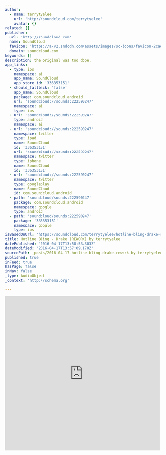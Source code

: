 ```yaml
---
author:
  - name: terrytyelee
    url: 'http://soundcloud.com/terrytyelee'
    avatar: {}
related: []
publisher:
  url: 'http://soundcloud.com'
  name: SoundCloud
  favicon: 'https://a-v2.sndcdn.com/assets/images/sc-icons/favicon-2cadd14b.ico'
  domain: soundcloud.com
keywords: []
description: the original was too dope.
app_links:
  - type: ios
    namespace: ai
    app_name: SoundCloud
    app_store_id: '336353151'
  - should_fallback: 'false'
    app_name: SoundCloud
    package: com.soundcloud.android
    url: 'soundcloud://sounds:222590247'
    namespace: ai
    type: ios
  - url: 'soundcloud://sounds:222590247'
    type: android
    namespace: ai
  - url: 'soundcloud://sounds:222590247'
    namespace: twitter
    type: ipad
    name: SoundCloud
    id: '336353151'
  - url: 'soundcloud://sounds:222590247'
    namespace: twitter
    type: iphone
    name: SoundCloud
    id: '336353151'
  - url: 'soundcloud://sounds:222590247'
    namespace: twitter
    type: googleplay
    name: SoundCloud
    id: com.soundcloud.android
  - path: 'soundcloud/sounds:222590247'
    package: com.soundcloud.android
    namespace: google
    type: android
  - path: 'soundcloud/sounds:222590247'
    package: '336353151'
    namespace: google
    type: ios
isBasedOnUrl: 'https://soundcloud.com/terrytyelee/hotline-bling-drake-remake'
title: Hotline Bling - Drake (REWORK) by terrytyelee
datePublished: '2016-04-17T13:58:53.303Z'
dateModified: '2016-04-17T13:57:09.170Z'
sourcePath: _posts/2016-04-17-hotline-bling-drake-rework-by-terrytyelee.md
published: true
inFeed: true
hasPage: false
inNav: false
_type: AudioObject
_context: 'http://schema.org'

---
```

<iframe src="https://cdn.embedly.com/widgets/media.html?src=https%3A%2F%2Fw.soundcloud.com%2Fplayer%2F%3Fvisual%3Dtrue%26url%3Dhttp%253A%252F%252Fapi.soundcloud.com%252Ftracks%252F222590247%26show_artwork%3Dtrue&amp;url=https%3A%2F%2Fsoundcloud.com%2Fterrytyelee%2Fhotline-bling-drake-remake&amp;image=http%3A%2F%2Fi1.sndcdn.com%2Fartworks-000130592303-2z8nw1-t500x500.jpg&amp;key=b7d04c9b404c499eba89ee7072e1c4f7&amp;type=text%2Fhtml&amp;schema=soundcloud" width="500" height="500" scrolling="no" frameborder="0" allowfullscreen="allowfullscreen" style=""></iframe>